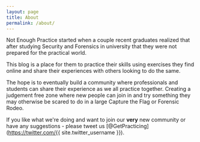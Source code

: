 ```yaml
---
layout: page
title: About
permalink: /about/
---
```


Not Enough Practice started when a couple recent graduates realized that after studying Security and Forensics in university that they were not prepared for the practical world. 

This blog is a place for them to practice their skills using exercises they find online and share their experiences with others looking to do the same. 

The hope is to eventually build a community where professionals and students can share their experience as we all practice together. Creating a judgement free zone where new people can join in and try something they may otherwise be scared to do in a large Capture the Flag or Forensic Rodeo.

If you like what we're doing and want to join our **very** new community or have any suggestions - please tweet us [@GetPracticing](https://twitter.com/{{ site.twitter_username }}). 